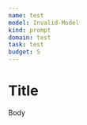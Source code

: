 ```yaml
---
name: test
model: Invalid-Model
kind: prompt
domain: test
task: test
budget: S
---
```


# Title

Body
